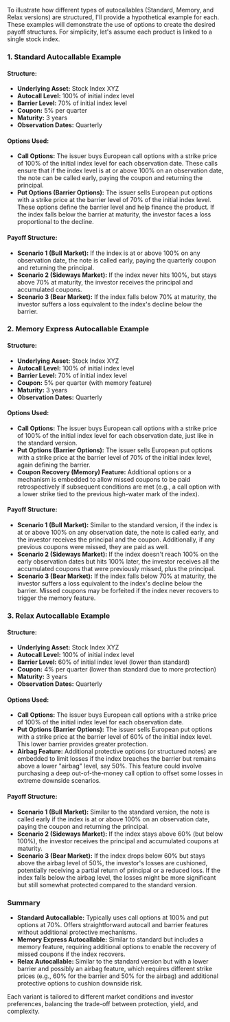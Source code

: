 
To illustrate how different types of autocallables (Standard, Memory, and Relax versions) are structured, I'll provide a hypothetical example for each. These examples will demonstrate the use of options to create the desired payoff structures. For simplicity, let's assume each product is linked to a single stock index.

### **1. Standard Autocallable Example**

#### **Structure:**
- **Underlying Asset:** Stock Index XYZ
- **Autocall Level:** 100% of initial index level
- **Barrier Level:** 70% of initial index level
- **Coupon:** 5% per quarter
- **Maturity:** 3 years
- **Observation Dates:** Quarterly

#### **Options Used:**
- **Call Options:** The issuer buys European call options with a strike price of 100% of the initial index level for each observation date. These calls ensure that if the index level is at or above 100% on an observation date, the note can be called early, paying the coupon and returning the principal.
- **Put Options (Barrier Options):** The issuer sells European put options with a strike price at the barrier level of 70% of the initial index level. These options define the barrier level and help finance the product. If the index falls below the barrier at maturity, the investor faces a loss proportional to the decline.

#### **Payoff Structure:**
- **Scenario 1 (Bull Market):** If the index is at or above 100% on any observation date, the note is called early, paying the quarterly coupon and returning the principal.
- **Scenario 2 (Sideways Market):** If the index never hits 100%, but stays above 70% at maturity, the investor receives the principal and accumulated coupons.
- **Scenario 3 (Bear Market):** If the index falls below 70% at maturity, the investor suffers a loss equivalent to the index's decline below the barrier.

### **2. Memory Express Autocallable Example**

#### **Structure:**
- **Underlying Asset:** Stock Index XYZ
- **Autocall Level:** 100% of initial index level
- **Barrier Level:** 70% of initial index level
- **Coupon:** 5% per quarter (with memory feature)
- **Maturity:** 3 years
- **Observation Dates:** Quarterly

#### **Options Used:**
- **Call Options:** The issuer buys European call options with a strike price of 100% of the initial index level for each observation date, just like in the standard version.
- **Put Options (Barrier Options):** The issuer sells European put options with a strike price at the barrier level of 70% of the initial index level, again defining the barrier.
- **Coupon Recovery (Memory) Feature:** Additional options or a mechanism is embedded to allow missed coupons to be paid retrospectively if subsequent conditions are met (e.g., a call option with a lower strike tied to the previous high-water mark of the index).

#### **Payoff Structure:**
- **Scenario 1 (Bull Market):** Similar to the standard version, if the index is at or above 100% on any observation date, the note is called early, and the investor receives the principal and the coupon. Additionally, if any previous coupons were missed, they are paid as well.
- **Scenario 2 (Sideways Market):** If the index doesn't reach 100% on the early observation dates but hits 100% later, the investor receives all the accumulated coupons that were previously missed, plus the principal.
- **Scenario 3 (Bear Market):** If the index falls below 70% at maturity, the investor suffers a loss equivalent to the index's decline below the barrier. Missed coupons may be forfeited if the index never recovers to trigger the memory feature.

### **3. Relax Autocallable Example**

#### **Structure:**
- **Underlying Asset:** Stock Index XYZ
- **Autocall Level:** 100% of initial index level
- **Barrier Level:** 60% of initial index level (lower than standard)
- **Coupon:** 4% per quarter (lower than standard due to more protection)
- **Maturity:** 3 years
- **Observation Dates:** Quarterly

#### **Options Used:**
- **Call Options:** The issuer buys European call options with a strike price of 100% of the initial index level for each observation date.
- **Put Options (Barrier Options):** The issuer sells European put options with a strike price at the barrier level of 60% of the initial index level. This lower barrier provides greater protection.
- **Airbag Feature:** Additional protective options (or structured notes) are embedded to limit losses if the index breaches the barrier but remains above a lower "airbag" level, say 50%. This feature could involve purchasing a deep out-of-the-money call option to offset some losses in extreme downside scenarios.

#### **Payoff Structure:**
- **Scenario 1 (Bull Market):** Similar to the standard version, the note is called early if the index is at or above 100% on an observation date, paying the coupon and returning the principal.
- **Scenario 2 (Sideways Market):** If the index stays above 60% (but below 100%), the investor receives the principal and accumulated coupons at maturity.
- **Scenario 3 (Bear Market):** If the index drops below 60% but stays above the airbag level of 50%, the investor's losses are cushioned, potentially receiving a partial return of principal or a reduced loss. If the index falls below the airbag level, the losses might be more significant but still somewhat protected compared to the standard version.

### **Summary**

- **Standard Autocallable:** Typically uses call options at 100% and put options at 70%. Offers straightforward autocall and barrier features without additional protective mechanisms.
- **Memory Express Autocallable:** Similar to standard but includes a memory feature, requiring additional options to enable the recovery of missed coupons if the index recovers.
- **Relax Autocallable:** Similar to the standard version but with a lower barrier and possibly an airbag feature, which requires different strike prices (e.g., 60% for the barrier and 50% for the airbag) and additional protective options to cushion downside risk.

Each variant is tailored to different market conditions and investor preferences, balancing the trade-off between protection, yield, and complexity.
